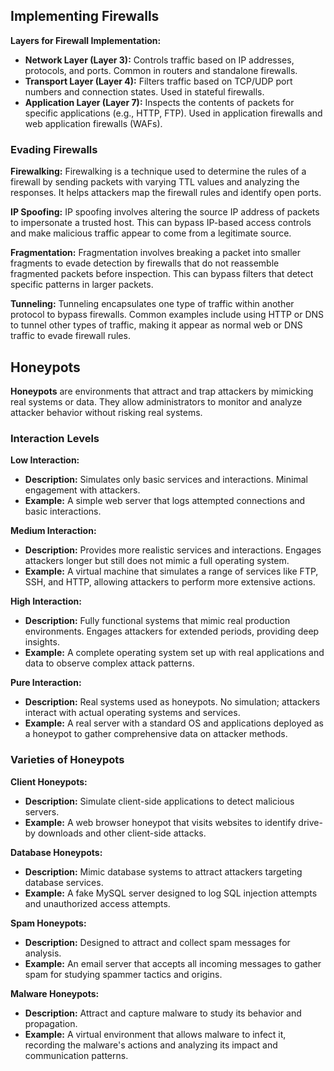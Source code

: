 ## Implementing Firewalls
**Layers for Firewall Implementation:**
- **Network Layer (Layer 3):** Controls traffic based on IP addresses, protocols, and ports. Common in routers and standalone firewalls.
- **Transport Layer (Layer 4):** Filters traffic based on TCP/UDP port numbers and connection states. Used in stateful firewalls.
- **Application Layer (Layer 7):** Inspects the contents of packets for specific applications (e.g., HTTP, FTP). Used in application firewalls and web application firewalls (WAFs).

### Evading Firewalls
**Firewalking:**
Firewalking is a technique used to determine the rules of a firewall by sending packets with varying TTL values and analyzing the responses. It helps attackers map the firewall rules and identify open ports.

**IP Spoofing:**
IP spoofing involves altering the source IP address of packets to impersonate a trusted host. This can bypass IP-based access controls and make malicious traffic appear to come from a legitimate source.

**Fragmentation:**
Fragmentation involves breaking a packet into smaller fragments to evade detection by firewalls that do not reassemble fragmented packets before inspection. This can bypass filters that detect specific patterns in larger packets.

**Tunneling:**
Tunneling encapsulates one type of traffic within another protocol to bypass firewalls. Common examples include using HTTP or DNS to tunnel other types of traffic, making it appear as normal web or DNS traffic to evade firewall rules.

## Honeypots 
**Honeypots** are environments that attract and trap attackers by mimicking real systems or data. They allow administrators to monitor and analyze attacker behavior without risking real systems.

### Interaction Levels
**Low Interaction:**
- **Description:** Simulates only basic services and interactions. Minimal engagement with attackers.
- **Example:** A simple web server that logs attempted connections and basic interactions.

**Medium Interaction:**
- **Description:** Provides more realistic services and interactions. Engages attackers longer but still does not mimic a full operating system.
- **Example:** A virtual machine that simulates a range of services like FTP, SSH, and HTTP, allowing attackers to perform more extensive actions.

**High Interaction:**
- **Description:** Fully functional systems that mimic real production environments. Engages attackers for extended periods, providing deep insights.
- **Example:** A complete operating system set up with real applications and data to observe complex attack patterns.

**Pure Interaction:**
- **Description:** Real systems used as honeypots. No simulation; attackers interact with actual operating systems and services.
- **Example:** A real server with a standard OS and applications deployed as a honeypot to gather comprehensive data on attacker methods.

### Varieties of Honeypots
**Client Honeypots:**
- **Description:** Simulate client-side applications to detect malicious servers.
- **Example:** A web browser honeypot that visits websites to identify drive-by downloads and other client-side attacks.

**Database Honeypots:**
- **Description:** Mimic database systems to attract attackers targeting database services.
- **Example:** A fake MySQL server designed to log SQL injection attempts and unauthorized access attempts.

**Spam Honeypots:**
- **Description:** Designed to attract and collect spam messages for analysis.
- **Example:** An email server that accepts all incoming messages to gather spam for studying spammer tactics and origins.

**Malware Honeypots:**
- **Description:** Attract and capture malware to study its behavior and propagation.
- **Example:** A virtual environment that allows malware to infect it, recording the malware's actions and analyzing its impact and communication patterns.
